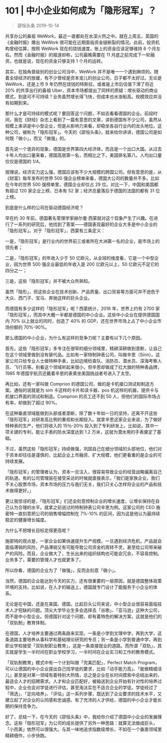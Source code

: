 # 101 | 中小企业如何成为「隐形冠军」？
> 邵恒头条
2019-10-14

共享办公的鼻祖 WeWork，最近一直都处在水深火热之中。就在上周五，英国的《金融时报》爆出 WeWork 很可能在近期面临资金链断裂的情况。此前，投资机构曾经估算，按照 WeWork 现在的烧钱速度，账上的资金应该足够维持 6 个月左右。然而《金融时报》的报道却称，公司最晚需要在 11 月底之前完成下一轮融资，也就是说，现在的资金只够支持 1 个月的运转。

其实，在独角兽级别的创业公司当中，WeWork 并不是唯一一个遇到麻烦的。随着全球经济的放缓，有不少曾经是资本宠儿的创业公司，日子都不太好过。无论是 WeWork，还是上市 9 年仍然在烧钱的特斯拉，或者是上市后估值下滑了将近 20% 的共享出行的鼻祖 Uber，资本市场都提出了同样的质疑：增长驱动的商业模式，到底可不可持续？业务虽然增长得飞快，但成本也水涨船高。规模效应并没有如期到来。

那什么才是可持续的模式呢？要回答这个问题，不如去看看德国的企业。前段时间，我在《财经》杂志上看到了一篇有意思的文章，讲到德国有不少公司，虽然从规模上来讲是中小型企业，但是从影响力来看，却稳坐各自行业内的龙头地位。这种公司，被称为「隐形冠军」。今天的《邵恒头条》，就来给你讲讲，德国公司是如何既「做小」，而又「做强」的。

首先说一个诡异的现象，德国是世界第四大经济体，而且是一个出口大国。从过去十年人均出口量来看，德国高居第一名，而相比之下，美国排名第八，人均出口量仅仅是德国的 1/4。

按理说，经济实力这么强，德国应该有不少大规模的跨国公司。但有意思的是，从《财富》每年发布的世界 500 强企业榜单来看，德国大公司的数量并不多。比如在今年的世界 500 强榜单里，德国企业却仅占 29 位。对比一下，中国和美国都有超过 120 家企业上榜，日本有 52 家；经济总量落后于德国的法国的都有 31 位上榜。

到底是什么样的公司在驱动德国经济呢？

早在约 30 年前，德国著名管理学家赫尔曼·西蒙就对这个现象产生了兴趣。在进行了一系列的研究后，他找到了答案——德国表现最好的企业大多是中小企业的「隐形冠军」。对于「隐形冠军」，西蒙有三条定义：

一是，「隐形冠军」是行业内的世界前三或者所在大洲第一名的企业，是市场上的领先者；

二是，「隐形冠军」的年收入少于 50 亿欧元，从全球的维度看，它是一个中型企业，因为世界 500 强企业最低的年收入是 200 亿欧元以上，50 亿欧元不足它的四分之一；

三是，这些「隐形冠军」并不被大众所熟知。

虽然「隐形」，但这些企业在技术创新、产品质量、出口贸易等方面可并不逊色于大众、西门子、宝马、奔驰这样的巨头企业。

而德国有多少这样的「隐形冠军」呢？西蒙统计，2018 年，世界上约有 2700 家「隐形冠军」，而其中大概一半都是德国的中小企业。这些中小企业在提供德国国内 70% 以上就业的同时，创造了 40% 的 GDP，还在世界市场上占了中小企业市场份额的 70%-90%。

那么德国的中小企业，为什么有这样的竞争力呢？主要有以下几个原因。

首先，这些「隐形冠军」多专注在很窄的细分领域里，精耕深耕做到垄断，让自己在这个领域里做到没有替代品。比如有一家特制钟表公司，叫做辛恩（Sinn）。这家公司只给专业人士做特种手表，比如边境检查队、消防员、潜水员、深海考察人员、飞行员等。别看这个领域听起来很小，但辛恩却做成了扛大旗的特种表品牌，1985 年德国宇航员还戴着辛恩的表乘坐美国挑战者号进入了太空。

再比如，还有一家叫做 Comprion 的德国公司，做的是卡机接口测试和制造方案。通俗的说就是为 sim 卡这样的卡片和读卡器、pos 机这样的机器，提供卡与机接口界面的测试和制造。Comprion 的员工还不到 50 人，但他们的国际市场占有率，却做到了超过 90%。

在这种垂直领域能做到头部或者垄断，除了数十年如一日的坚持，还离不开这些「隐形冠军」对研发高比例的重视和长期投入。就拿辛恩这家企业来说，为了做好特种表的生产，他们将收入的 15％-20％ 投入到了专利研发上。比如说，其中一项关键的专利，能让手表的防水深度达到 1.2 万米，这就为潜水用的手表奠定了基础。

不过，虽然这些「隐形冠军」持续做强，巩固自己在细分领域的头部地位，他们对于资本却往往是谨慎的，比起企业上市融资、扩大规模，他们更看重的是企业的可持续发展。

「隐形冠军」的管理者认为，资本一旦注入，很容易导致企业的经营战略偏离自己的轨道。有的公司管理层在接受采访的时候就直接表示，「我们是家族企业，我们不关心股票市场，资本市场的压力与我们无关，我们只关心怎样将企业的产品和技术做得更好。」

更让我惊讶的是，「隐形冠军」们还会刻意控制企业的增长速度，让增长保持在自己认为合理的水平。就拿之前说过的特制钟表公司辛恩为例。这家公司的 CEO 施密特一直刻意把公司的销售增幅控制在 7%-10% 的区间，因为这是他认为最持续稳定的健康增长幅度。

为什么不把增长目标定得更高呢？

施密特的观点是，一家企业如果快速提升生产规模，一旦遇到经济危机，产品就会面临滞销的风险，产品滞销又有可能导致公司资金的周转不灵，甚至给公司带来破产的风险。而且，企业做大了，生长出来的组织结构也可能会冗余，不容易控制。业务多了，需要的管理人才也就更多了。

所以你看，德国的企业为了「做强」，反而会刻意「做小」。

当然，德国的企业能达到今天的实力，还有很重要的一层原因，就是德国整体政策环境的支持。比如说，在人才的输送上，德国就专门设计了能服务于小企业的体系。

无论是在中国，还是在美国、德国，比起巨头公司来说，中小型企业很容易面临技术人才短缺的问题。顶尖大学毕业生多会选择去「谷歌」、「亚马逊」这种大公司，而不是中小型企业。但德国针对这个问题，却有着特色的解决方案，这就是他们的「双轨制」教育体制。

在德国，人才培养主要通过两条路来实现，一条是小学到文理中学，再到大学，这条道路主要培养从事科学和基础理论研究的专员；另一条是小学到普通中学，再到职业学校接受「双轨制职业教育」，这是一条直接就业的道路。而所谓「双轨」，其实就是学生一半时间在职业学校学习，一半时间在企业实习和工作的教育模式。

「双轨制教育」模式中有一个计划叫做「完美匹配」，Perfect Match Program，可以让德国的中小企业提出自己找学徒的要求，比如「动手能力高」、「能做精细活儿」甚至是对某一领域有着特别大热情，总之是企业在长时间摸索中总结出来的，最适合人才的招聘需求。人才和企业匹配好，被输送到企业开始有针对性的培养过程中，企业也会对学徒进行评估，甚至淘汰实在不适合企业的学徒。学徒经过了「筛选」、「定向培养」、「评估」这一系列步骤，既达到了企业要求的技术水平，又建立起了对企业的认同感和忠诚感。有了充沛的人才供给，德国的中小企业才能长期的保持竞争力。

好了，总结一下，在今天的《邵恒头条》中，我给你介绍了德国中小企业的发展理念。这些「隐形冠军」为公司的成长提供了另外一种思路：就算无法做成巨头，「小而美」依然可以很强大。与其一味地追求指数级增长，不如在一个垂直领域里精耕细作，小步快跑。

